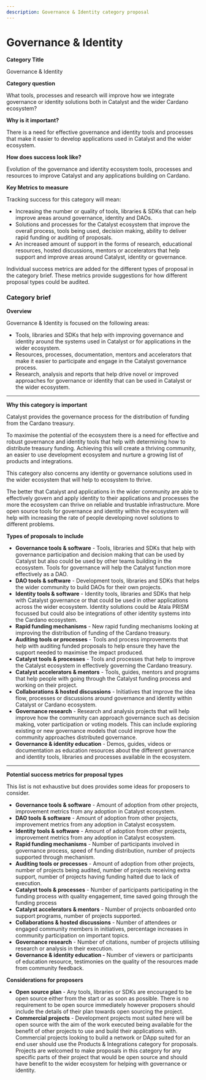 ```yaml
---
description: Governance & Identity category proposal
---
```


# Governance & Identity

**Category Title**

Governance & Identity

**Category question**

What tools, processes and research will improve how we integrate governance or identity solutions both in Catalyst and the wider Cardano ecosystem?

**Why is it important?**

There is a need for effective governance and identity tools and processes that make it easier to develop applications used in Catalyst and the wider ecosystem.

**How does success look like?**

Evolution of the governance and identity ecosystem tools, processes and resources to improve Catalyst and any applications building on Cardano.

**Key Metrics to measure**

Tracking success for this category will mean:

* Increasing the number or quality of tools, libraries & SDKs that can help improve areas around governance, identity and DAOs.
* Solutions and processes for the Catalyst ecosystem that improve the overall process, tools being used, decision making, ability to deliver rapid funding or auditing of proposals.
* An increased amount of support in the forms of research, educational resources, hosted discussions, mentors or accelerators that help support and improve areas around Catalyst, identity or governance.&#x20;



Individual success metrics are added for the different types of proposal in the category brief. These metrics provide suggestions for how different proposal types could be audited.



### **Category brief**

**Overview**

Governance & Identity is focused on the following areas:

* Tools, libraries and SDKs that help with improving governance and identity around the systems used in Catalyst or for applications in the wider ecosystem.&#x20;
* Resources, processes, documentation, mentors and accelerators that make it easier to participate and engage in the Catalyst governance process.
* Research, analysis and reports that help drive novel or improved approaches for governance or identity that can be used in Catalyst or the wider ecosystem.

****

**Why this category is important**

Catalyst provides the governance process for the distribution of funding from the Cardano treasury.&#x20;

To maximise the potential of the ecosystem there is a need for effective and robust governance and identity tools that help with determining how to distribute treasury funding. Achieving this will create a thriving community, an easier to use development ecosystem and nurture a growing list of products and integrations.

This category also concerns any identity or governance solutions used in the wider ecosystem that will help to ecosystem to thrive.

The better that Catalyst and applications in the wider community are able to effectively govern and apply identity to their applications and processes the more the ecosystem can thrive on reliable and trustable infrastructure. More open source tools for governance and identity within the ecosystem will help with increasing the rate of people developing novel solutions to different problems.



**Types of proposals to include**

* **Governance tools & software** - Tools, libraries and SDKs that help with governance participation and decision making that can be used by Catalyst but also could be used by other teams building in the ecosystem. Tools for governance will help the Catalyst function more effectively as a DAO.
* **DAO tools & software** - Development tools, libraries and SDKs that helps the wider community to build DAOs for their own projects.
* **Identity tools & software** - Identity tools, libraries and SDKs that help with Catalyst governance or that could be used in other applications across the wider ecosystem. Identity solutions could be Atala PRISM focussed but could also be integrations of other identity systems into the Cardano ecosystem.
* **Rapid funding mechanisms** - New rapid funding mechanisms looking at improving the distribution of funding of the Cardano treasury.
* **Auditing tools or processes** - Tools and process improvements that help with auditing funded proposals to help ensure they have the support needed to maximise the impact produced.
* **Catalyst tools & processes** - Tools and processes that help to improve the Catalyst ecosystem in effectively governing the Cardano treasury.
* **Catalyst accelerators & mentors** - Tools, guides, mentors and programs that help people with going through the Catalyst funding process and working on their project.&#x20;
* **Collaborations & hosted discussions** - Initiatives that improve the idea flow, processes or discussions around governance and identity within Catalyst or Cardano ecosystem.
* **Governance research** - Research and analysis projects that will help improve how the community can approach governance such as decision making, voter participation or voting models. This can include exploring existing or new governance models that could improve how the community approaches distributed governance.
* **Governance & identity education** - Demos, guides, videos or documentation as education resources about the different governance and identity tools, libraries and processes available in the ecosystem.

****

**Potential success metrics for proposal types**

This list is not exhaustive but does provides some ideas for proposers to consider.

* **Governance tools & software** - Amount of adoption from other projects, improvement metrics from any adoption in Catalyst ecosystem.
* **DAO tools & software** - Amount of adoption from other projects, improvement metrics from any adoption in Catalyst ecosystem.
* **Identity tools & software** - Amount of adoption from other projects, improvement metrics from any adoption in Catalyst ecosystem.
* **Rapid funding mechanisms** - Number of participants involved in governance process, speed of funding distribution, number of projects supported through mechanism.
* **Auditing tools or processes** - Amount of adoption from other projects, number of projects being audited, number of projects receiving extra support, number of projects having funding halted due to lack of execution.
* **Catalyst tools & processes** - Number of participants participating in the funding process with quality engagement, time saved going through the funding process
* **Catalyst accelerators & mentors** - Number of projects onboarded onto support programs, number of projects supported.
* **Collaborations & hosted discussions** - Number of attendees or engaged community members in initiatives, percentage increases in community participation on important topics.
* **Governance research** - Number of citations, number of projects utilising research or analysis in their execution.
* **Governance & identity education -** Number of viewers or participants of education resource, testimonies on the quality of the resources made from community feedback.



**Considerations for proposers**

* **Open source plan** - Any tools, libraries or SDKs are encouraged to be open source either from the start or as soon as possible. There is no requirement to be open source immediately however proposers should include the details of their plan towards open sourcing the project.
* **Commercial projects** - Development projects most suited here will be open source with the aim of the work executed being available for the benefit of other projects to use and build their applications with. Commercial projects looking to build a network or DApp suited for an end user should use the Products & Integrations category for proposals. Projects are welcomed to make proposals in this category for any specific parts of their project that would be open source and should have benefit to the wider ecosystem for helping with governance or identity.
